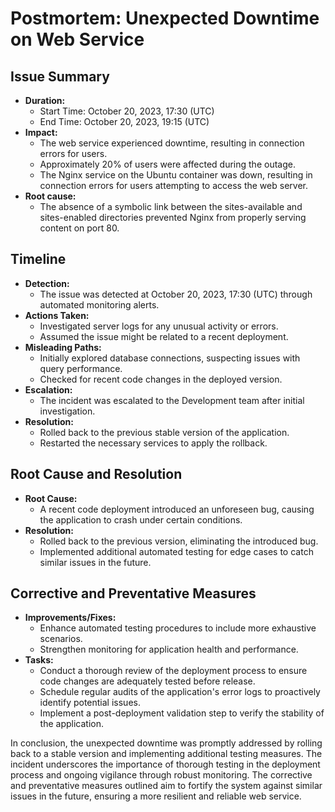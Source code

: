 # Postmortem: Unexpected Downtime on Web Service

## Issue Summary

- **Duration:**
  - Start Time: October 20, 2023, 17:30 (UTC)
  - End Time: October 20, 2023, 19:15 (UTC)
- **Impact:**
  - The web service experienced downtime, resulting in connection errors for users.
  - Approximately 20% of users were affected during the outage.
  - The Nginx service on the Ubuntu container was down, resulting in connection errors for users attempting to access the web server.
- **Root cause:**
  - The absence of a symbolic link between the sites-available and sites-enabled directories prevented Nginx from properly serving content on port 80.

## Timeline

- **Detection:**
  - The issue was detected at October 20, 2023, 17:30 (UTC) through automated monitoring alerts.
- **Actions Taken:**
  - Investigated server logs for any unusual activity or errors.
  - Assumed the issue might be related to a recent deployment.
- **Misleading Paths:**
  - Initially explored database connections, suspecting issues with query performance.
  - Checked for recent code changes in the deployed version.
- **Escalation:**
  - The incident was escalated to the Development team after initial investigation.
- **Resolution:**
  - Rolled back to the previous stable version of the application.
  - Restarted the necessary services to apply the rollback.

## Root Cause and Resolution

- **Root Cause:**
  - A recent code deployment introduced an unforeseen bug, causing the application to crash under certain conditions.
- **Resolution:**
  - Rolled back to the previous version, eliminating the introduced bug.
  - Implemented additional automated testing for edge cases to catch similar issues in the future.

## Corrective and Preventative Measures

- **Improvements/Fixes:**
  - Enhance automated testing procedures to include more exhaustive scenarios.
  - Strengthen monitoring for application health and performance.
- **Tasks:**
  - Conduct a thorough review of the deployment process to ensure code changes are adequately tested before release.
  - Schedule regular audits of the application's error logs to proactively identify potential issues.
  - Implement a post-deployment validation step to verify the stability of the application.

In conclusion, the unexpected downtime was promptly addressed by rolling back to a stable version and implementing additional testing measures. The incident underscores the importance of thorough testing in the deployment process and ongoing vigilance through robust monitoring. The corrective and preventative measures outlined aim to fortify the system against similar issues in the future, ensuring a more resilient and reliable web service.

